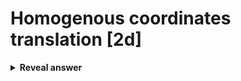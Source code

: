 # Homogenous coordinates translation [2d]<br>
<details>
<summary><b>Reveal answer</b></summary>
<img src="../../../../../media/paste-a97326d1b2f1506f6fde092c3a593666111d1578.jpg">
</details>
